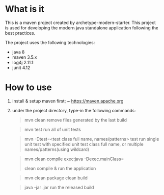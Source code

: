 What is it
==========
This is a maven project created by archetype-modern-starter.
This project is used for developing the modern java standalone application following the best practices.

The project uses the following technologies:

* java 8
* maven 3.5.x
* log4j 2.11.1
* junit 4.12

How to use
==========

1. install & setup maven first;
   ~ https://maven.apache.org

2. under the project directory, type-in the following commands:
   > mvn clean
     remove files generated by the last build

   > mvn test
     run all of unit tests

   > mvn -Dtest=<test class full name, names/patterns> test
     run single unit test with specified unit test class full name, or multiple names/patterns(using wildcard) 

   > mvn clean compile exec:java -Dexec.mainClass=<main class full name>
     clean compile & run the application 

   > mvn clean package
     clean build

   > java -jar <project-build-name>.jar
     run the released build
